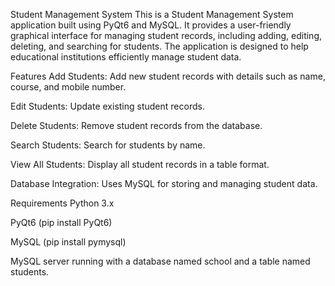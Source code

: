 Student Management System
This is a Student Management System application built using PyQt6 and MySQL. It provides a user-friendly graphical interface for managing student records, including adding, editing, deleting, and searching for students. The application is designed to help educational institutions efficiently manage student data.

Features
Add Students: Add new student records with details such as name, course, and mobile number.

Edit Students: Update existing student records.

Delete Students: Remove student records from the database.

Search Students: Search for students by name.

View All Students: Display all student records in a table format.

Database Integration: Uses MySQL for storing and managing student data.

Requirements
Python 3.x

PyQt6 (pip install PyQt6)

MySQL (pip install pymysql)

MySQL server running with a database named school and a table named students.
